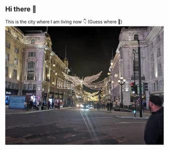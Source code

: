 ## Hi there 👋 
This is the city where I am living now :point_down:	(Guess where :see_no_evil:)
![how to insert an image](https://github.com/gtb-2022-wang-shuhan/.github/blob/main/profile/%E5%BE%AE%E4%BF%A1%E5%9B%BE%E7%89%87_20211117152346.jpg)

<!--

**Here are some ideas to get you started:**

🙋‍♀️ A short introduction - what is your organization all about?
🌈 Contribution guidelines - how can the community get involved?
👩‍💻 Useful resources - where can the community find your docs? Is there anything else the community should know?
🍿 Fun facts - what does your team eat for breakfast?
🧙 Remember, you can do mighty things with the power of [Markdown](https://docs.github.com/github/writing-on-github/getting-started-with-writing-and-formatting-on-github/basic-writing-and-formatting-syntax)
-->
